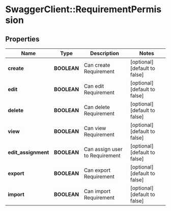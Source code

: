 # SwaggerClient::RequirementPermission

## Properties
Name | Type | Description | Notes
------------ | ------------- | ------------- | -------------
**create** | **BOOLEAN** | Can create Requirement  | [optional] [default to false]
**edit** | **BOOLEAN** | Can edit Requirement | [optional] [default to false]
**delete** | **BOOLEAN** | Can delete Requirement | [optional] [default to false]
**view** | **BOOLEAN** | Can view Requirement | [optional] [default to false]
**edit_assignment** | **BOOLEAN** | Can assign user to Requirement | [optional] [default to false]
**export** | **BOOLEAN** | Can export Requirement | [optional] [default to false]
**import** | **BOOLEAN** | Can import Requirement | [optional] [default to false]


